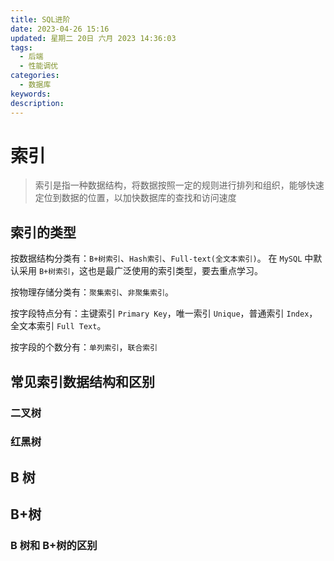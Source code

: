 ```yaml
---
title: SQL进阶
date: 2023-04-26 15:16
updated: 星期二 20日 六月 2023 14:36:03
tags:
  - 后端
  - 性能调优
categories:
  - 数据库
keywords: 
description:
---
```

# 索引

>索引是指一种数据结构，将数据按照一定的规则进行排列和组织，能够快速定位到数据的位置，以加快数据库的查找和访问速度

## 索引的类型

按数据结构分类有：`B+树索引`、`Hash索引`、`Full-text(全文本索引)`。
在 `MySQL` 中默认采用 `B+树索引`，这也是最广泛使用的索引类型，要去重点学习。

按物理存储分类有：`聚集索引`、`非聚集索引`。

按字段特点分有：主键索引 `Primary Key`，唯一索引 `Unique`，普通索引 `Index`，全文本索引 `Full Text`。

按字段的个数分有：`单列索引`，`联合索引`

## 常见索引数据结构和区别

### 二叉树

### 红黑树

## B 树

## B+树

### B 树和 B+树的区别



